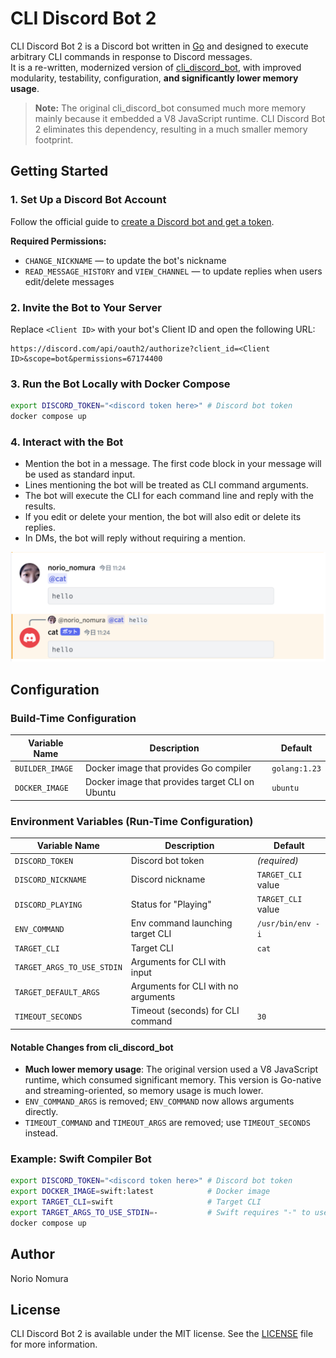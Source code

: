 
# CLI Discord Bot 2

CLI Discord Bot 2 is a Discord bot written in [Go](https://go.dev) and designed to execute arbitrary CLI commands in response to Discord messages.  
It is a re-written, modernized version of [cli_discord_bot](https://github.com/norio-nomura/cli_discord_bot), with improved modularity, testability, configuration, **and significantly lower memory usage**.

> **Note:** The original cli_discord_bot consumed much more memory mainly because it embedded a V8 JavaScript runtime. CLI Discord Bot 2 eliminates this dependency, resulting in a much smaller memory footprint.


## Getting Started

### 1. Set Up a Discord Bot Account

Follow the official guide to [create a Discord bot and get a token](https://github.com/reactiflux/discord-irc/wiki/Creating-a-discord-bot-&-getting-a-token).

**Required Permissions:**

- `CHANGE_NICKNAME` — to update the bot's nickname
- `READ_MESSAGE_HISTORY` and `VIEW_CHANNEL` — to update replies when users edit/delete messages

### 2. Invite the Bot to Your Server

Replace `<Client ID>` with your bot's Client ID and open the following URL:

```
https://discord.com/api/oauth2/authorize?client_id=<Client ID>&scope=bot&permissions=67174400
```

### 3. Run the Bot Locally with Docker Compose

```sh
export DISCORD_TOKEN="<discord token here>" # Discord bot token
docker compose up
```

### 4. Interact with the Bot

- Mention the bot in a message. The first code block in your message will be used as standard input.
- Lines mentioning the bot will be treated as CLI command arguments.
- The bot will execute the CLI for each command line and reply with the results.
- If you edit or delete your mention, the bot will also edit or delete its replies.
- In DMs, the bot will reply without requiring a mention.

![screenshot](screenshot.png)


## Configuration


### Build-Time Configuration

| Variable Name   | Description                                     | Default            |
| --------------- | ----------------------------------------------- | ------------------ |
| `BUILDER_IMAGE` | Docker image that provides Go compiler          | `golang:1.23`      |
| `DOCKER_IMAGE`  | Docker image that provides target CLI on Ubuntu | `ubuntu`           |


### Environment Variables (Run-Time Configuration)

| Variable Name              | Description                         | Default            |
| -------------------------- | ----------------------------------- | ------------------ |
| `DISCORD_TOKEN`            | Discord bot token                   | *(required)*       |
| `DISCORD_NICKNAME`         | Discord nickname                    | `TARGET_CLI` value |
| `DISCORD_PLAYING`          | Status for "Playing"                | `TARGET_CLI` value |
| `ENV_COMMAND`              | Env command launching target CLI    | `/usr/bin/env -i`  |
| `TARGET_CLI`               | Target CLI                          | `cat`              |
| `TARGET_ARGS_TO_USE_STDIN` | Arguments for CLI with input        |                    |
| `TARGET_DEFAULT_ARGS`      | Arguments for CLI with no arguments |                    |
| `TIMEOUT_SECONDS`          | Timeout (seconds) for CLI command   | `30`               |


#### Notable Changes from cli_discord_bot

- **Much lower memory usage**: The original version used a V8 JavaScript runtime, which consumed significant memory. This version is Go-native and streaming-oriented, so memory usage is much lower.
- `ENV_COMMAND_ARGS` is removed; `ENV_COMMAND` now allows arguments directly.
- `TIMEOUT_COMMAND` and `TIMEOUT_ARGS` are removed; use `TIMEOUT_SECONDS` instead.


### Example: Swift Compiler Bot

```sh
export DISCORD_TOKEN="<discord token here>" # Discord bot token
export DOCKER_IMAGE=swift:latest            # Docker image
export TARGET_CLI=swift                     # Target CLI
export TARGET_ARGS_TO_USE_STDIN=-           # Swift requires "-" to use stdin as code
docker compose up
```


## Author

Norio Nomura

## License

CLI Discord Bot 2 is available under the MIT license. See the [LICENSE](LICENSE) file for more information.
